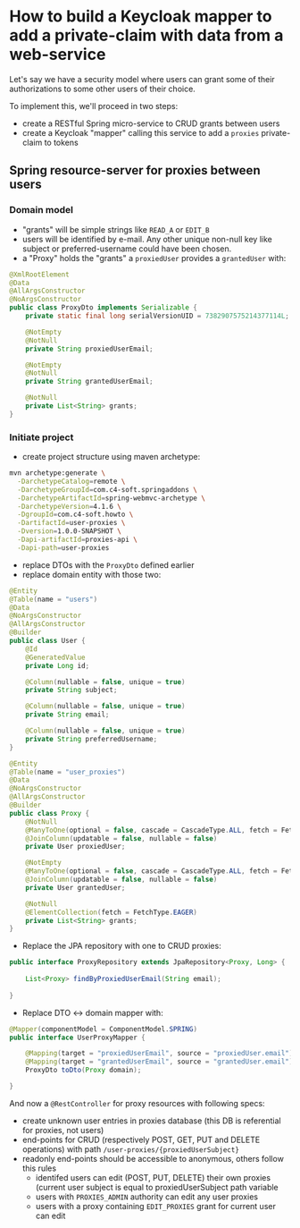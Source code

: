 # How to build a Keycloak mapper to add a private-claim with data from a web-service

Let's say we have a security model where users can grant some of their authorizations to some other users of their choice.

To implement this, we'll proceed in two steps:
- create a RESTful Spring micro-service to CRUD grants between users
- create a Keycloak "mapper" calling this service to add a `proxies` private-claim to tokens

## Spring resource-server for proxies between users

### Domain model
- "grants" will be simple strings like `READ_A` or `EDIT_B`
- users will be identified by e-mail. Any other unique non-null key like subject or preferred-username could have been chosen.
- a "Proxy" holds the "grants" a `proxiedUser` provides a `grantedUser` with:
``` java
@XmlRootElement
@Data
@AllArgsConstructor
@NoArgsConstructor
public class ProxyDto implements Serializable {
	private static final long serialVersionUID = 7382907575214377114L;

	@NotEmpty
	@NotNull
	private String proxiedUserEmail;

	@NotEmpty
	@NotNull
	private String grantedUserEmail;

	@NotNull
	private List<String> grants;
}
```

### Initiate project
- create project structure using maven archetype:
``` bash
mvn archetype:generate \
  -DarchetypeCatalog=remote \
  -DarchetypeGroupId=com.c4-soft.springaddons \
  -DarchetypeArtifactId=spring-webmvc-archetype \
  -DarchetypeVersion=4.1.6 \
  -DgroupId=com.c4-soft.howto \
  -DartifactId=user-proxies \
  -Dversion=1.0.0-SNAPSHOT \
  -Dapi-artifactId=proxies-api \
  -Dapi-path=user-proxies
```
- replace DTOs with the `ProxyDto` defined earlier
- replace domain entity with those two:
``` java
@Entity
@Table(name = "users")
@Data
@NoArgsConstructor
@AllArgsConstructor
@Builder
public class User {
	@Id
	@GeneratedValue
	private Long id;

	@Column(nullable = false, unique = true)
	private String subject;

	@Column(nullable = false, unique = true)
	private String email;

	@Column(nullable = false, unique = true)
	private String preferredUsername;
}
```
``` java
@Entity
@Table(name = "user_proxies")
@Data
@NoArgsConstructor
@AllArgsConstructor
@Builder
public class Proxy {
	@NotNull
	@ManyToOne(optional = false, cascade = CascadeType.ALL, fetch = FetchType.EAGER)
	@JoinColumn(updatable = false, nullable = false)
	private User proxiedUser;

	@NotEmpty
	@ManyToOne(optional = false, cascade = CascadeType.ALL, fetch = FetchType.EAGER)
	@JoinColumn(updatable = false, nullable = false)
	private User grantedUser;

	@NotNull
	@ElementCollection(fetch = FetchType.EAGER)
	private List<String> grants;
}
```
- Replace the JPA repository with one to CRUD proxies:
``` java
public interface ProxyRepository extends JpaRepository<Proxy, Long> {
	
    List<Proxy> findByProxiedUserEmail(String email);
    
}
```
- Replace DTO <-> domain mapper with:
``` java
@Mapper(componentModel = ComponentModel.SPRING)
public interface UserProxyMapper {

	@Mapping(target = "proxiedUserEmail", source = "proxiedUser.email")
	@Mapping(target = "grantedUserEmail", source = "grantedUser.email")
	ProxyDto toDto(Proxy domain);

}
```
And now a `@RestController` for proxy resources with following specs:
- create unknown user entries in proxies database (this DB is referential for proxies, not users)
- end-points for CRUD (respectively POST, GET, PUT and DELETE operations) with path `/user-proxies/{proxiedUserSubject}`
- readonly end-points should be accessible to anonymous, others follow this rules
  - identifed users can edit (POST, PUT, DELETE) their own proxies (current user subject is equal to proxiedUserSubject path variable
  - users with `PROXIES_ADMIN` authority can edit any user proxies
  - users with a proxy containing `EDIT_PROXIES` grant for current user can edit